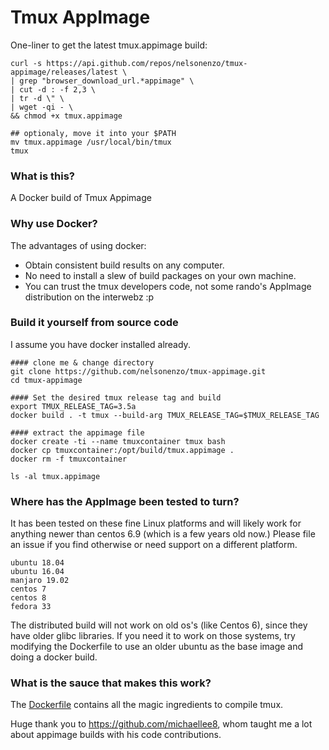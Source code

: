 # Tmux AppImage
One-liner to get the latest tmux.appimage build:
```
curl -s https://api.github.com/repos/nelsonenzo/tmux-appimage/releases/latest \
| grep "browser_download_url.*appimage" \
| cut -d : -f 2,3 \
| tr -d \" \
| wget -qi - \
&& chmod +x tmux.appimage

## optionaly, move it into your $PATH
mv tmux.appimage /usr/local/bin/tmux
tmux
```
### What is this?
A Docker build of Tmux Appimage

### Why use Docker?
The advantages of using docker:
- Obtain consistent build results on any computer.
- No need to install a slew of build packages on your own machine.
- You can trust the tmux developers code, not some rando's AppImage distribution on the interwebz :p

### Build it yourself from source code
I assume you have docker installed already.
```
#### clone me & change directory
git clone https://github.com/nelsonenzo/tmux-appimage.git
cd tmux-appimage

#### Set the desired tmux release tag and build
export TMUX_RELEASE_TAG=3.5a
docker build . -t tmux --build-arg TMUX_RELEASE_TAG=$TMUX_RELEASE_TAG 

#### extract the appimage file
docker create -ti --name tmuxcontainer tmux bash
docker cp tmuxcontainer:/opt/build/tmux.appimage .
docker rm -f tmuxcontainer

ls -al tmux.appimage
```

### Where has the AppImage been tested to turn?
It has been tested on these fine Linux platforms and will likely work for anything newer than centos 6.9 (which is a few years old now.) Please file an issue if you find otherwise or need support on a different platform.
```
ubuntu 18.04
ubuntu 16.04
manjaro 19.02
centos 7
centos 8
fedora 33
```
The distributed build will not work on old os's (like Centos 6), since they have older glibc libraries.
If you need it to work on those systems, try modifying the Dockerfile to use an older ubuntu as the base image and doing a docker build.

### What is the sauce that makes this work?
The [Dockerfile](Dockerfile) contains all the magic ingredients to compile tmux.

Huge thank you to https://github.com/michaellee8, whom taught me a lot about appimage builds with his code contributions.
